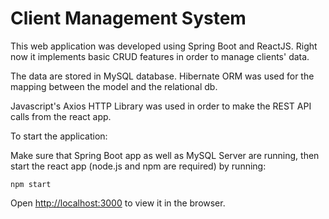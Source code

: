 # Client Management System
This web application was developed using Spring Boot and ReactJS. Right now it implements basic CRUD features in order to manage clients' data.

The data are stored in MySQL database. Hibernate ORM was used for the mapping between the model and the relational db.

Javascript's Axios HTTP Library was used in order to make the REST API calls from the react app.

To start the application:

Make sure that Spring Boot app as well as MySQL Server are running, then start the react app (node.js and npm are required) by running:

`npm start`

Open [http://localhost:3000](http://localhost:3000) to view it in the browser.
